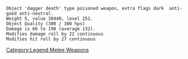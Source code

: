 `Object 'dagger death' type poisoned weapon, extra flags dark  anti-good anti-neutral.`  
`Weight 5, value 38440, level 251.`  
`Object Quality (300 / 300 hps)`  
`Damage is 66 to 198 (average 132).`  
`Modifies damage roll by 22 continuous`  
`Modifies hit roll by 27 continuous`

[Category:Legend Melee
Weapons](Category:Legend_Melee_Weapons "wikilink")
